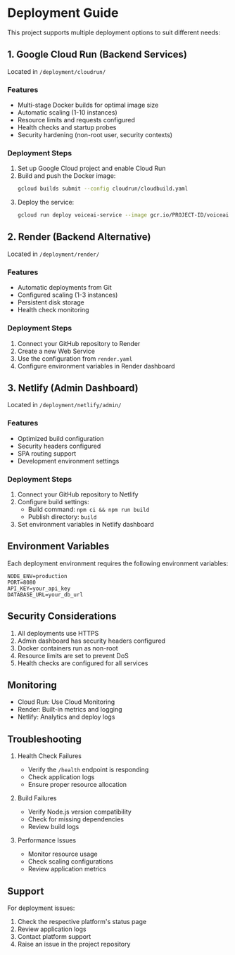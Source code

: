 # Deployment Guide

This project supports multiple deployment options to suit different needs:

## 1. Google Cloud Run (Backend Services)

Located in `/deployment/cloudrun/`

### Features
- Multi-stage Docker builds for optimal image size
- Automatic scaling (1-10 instances)
- Resource limits and requests configured
- Health checks and startup probes
- Security hardening (non-root user, security contexts)

### Deployment Steps
1. Set up Google Cloud project and enable Cloud Run
2. Build and push the Docker image:
   ```bash
   gcloud builds submit --config cloudrun/cloudbuild.yaml
   ```
3. Deploy the service:
   ```bash
   gcloud run deploy voiceai-service --image gcr.io/PROJECT-ID/voiceai-service
   ```

## 2. Render (Backend Alternative)

Located in `/deployment/render/`

### Features
- Automatic deployments from Git
- Configured scaling (1-3 instances)
- Persistent disk storage
- Health check monitoring

### Deployment Steps
1. Connect your GitHub repository to Render
2. Create a new Web Service
3. Use the configuration from `render.yaml`
4. Configure environment variables in Render dashboard

## 3. Netlify (Admin Dashboard)

Located in `/deployment/netlify/admin/`

### Features
- Optimized build configuration
- Security headers configured
- SPA routing support
- Development environment settings

### Deployment Steps
1. Connect your GitHub repository to Netlify
2. Configure build settings:
   - Build command: `npm ci && npm run build`
   - Publish directory: `build`
3. Set environment variables in Netlify dashboard

## Environment Variables

Each deployment environment requires the following environment variables:

```
NODE_ENV=production
PORT=8080
API_KEY=your_api_key
DATABASE_URL=your_db_url
```

## Security Considerations

1. All deployments use HTTPS
2. Admin dashboard has security headers configured
3. Docker containers run as non-root
4. Resource limits are set to prevent DoS
5. Health checks are configured for all services

## Monitoring

- Cloud Run: Use Cloud Monitoring
- Render: Built-in metrics and logging
- Netlify: Analytics and deploy logs

## Troubleshooting

1. Health Check Failures
   - Verify the `/health` endpoint is responding
   - Check application logs
   - Ensure proper resource allocation

2. Build Failures
   - Verify Node.js version compatibility
   - Check for missing dependencies
   - Review build logs

3. Performance Issues
   - Monitor resource usage
   - Check scaling configurations
   - Review application metrics

## Support

For deployment issues:
1. Check the respective platform's status page
2. Review application logs
3. Contact platform support
4. Raise an issue in the project repository 
